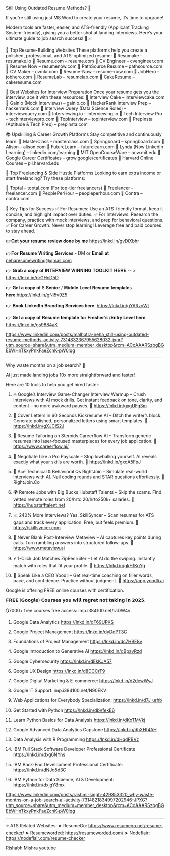 Still Using Outdated Resume Methods? 🚫



If you're still using just MS Word to create your resume, it’s time to upgrade!

 Modern tools are faster, easier, and ATS-friendly (Applicant Tracking System-friendly), giving you a better shot at landing interviews.
Here’s your ultimate guide to job search success! 💼📈

🌟 Top Resume-Building Websites
These platforms help you create a polished, professional, and ATS-optimized resume:
 📌 Resumake – resumake.io
 📌 Resume.com – resume.com
 📌 CV Engineer – cvengineer.com
 📌 Resume Now – resumenow.com
 📌 PathSource Resume – pathsource.com
 📌 CV Maker – cvmkr.com
 📌 Resume-Now – resume-now.com
 📌 JobHero – jobhero.com
 📌 ResumeLab – resumelab.com
 📌 CakeResume – cakeresume.com

🎯 Best Websites for Interview Preparation
Once your resume gets you the interview, ace it with these resources:
 📌 Interview Cake – interviewcake.com
 📌 Gainlo (Mock Interviews) – gainlo.co
 📌 HackerRank Interview Prep – hackerrank.com
 📌 Interview Query (Data Science Roles) – interviewquery.com
 📌 Interviewing.io – interviewing.io
 📌 Tech Interview Pro – techinterviewpro.com
 📌 TopInterview – topinterview.com
 📌 PrepInsta (Aptitude & Tech Prep) – prepinsta.com


📚 Upskilling & Career Growth Platforms
Stay competitive and continuously learn:
 📌 MasterClass – masterclass.com
 📌 Springboard – springboard.com
 📌 Alison – alison.com
 📌 FutureLearn – futurelearn.com
 📌 Lynda (Now LinkedIn Learning) – linkedin.com/learning
 📌 MIT OpenCourseWare – ocw.mit.edu
 📌 Google Career Certificates – grow.google/certificates
 📌 Harvard Online Courses – pll.harvard.edu

💼 Top Freelancing & Side Hustle Platforms
Looking to earn extra income or start freelancing? Try these platforms:

📌 Toptal – toptal.com (For top-tier freelancers)
📌 Freelancer – freelancer.com
📌 PeoplePerHour – peopleperhour.com
📌 Contra – contra.com

🔑 Key Tips for Success
✅ For Resumes: Use an ATS-friendly format, keep it concise, and highlight impact over duties.
 ✅ For Interviews: Research the company, practice with mock interviews, and prep for behavioral questions.
 ✅ For Career Growth: Never stop learning! Leverage free and paid courses to stay ahead.

👉𝐆𝐞𝐭 𝐲𝐨𝐮𝐫 𝐫𝐞𝐬𝐮𝐦𝐞 𝐫𝐞𝐯𝐢𝐞𝐰 𝐝𝐨𝐧𝐞 𝐛𝐲 𝐦𝐞 
https://lnkd.in/gvDiXbhr

👉𝐅𝐨𝐫 𝐑𝐞𝐬𝐮𝐦𝐞 𝐖𝐫𝐢𝐭𝐢𝐧𝐠 𝐒𝐞𝐫𝐯𝐢𝐜𝐞𝐬 - DM or 𝐄𝐦𝐚𝐢𝐥 𝐚𝐭 neharesumewriting@gmail.com

👉 𝐆𝐫𝐚𝐛 𝐚 𝐜𝐨𝐩𝐲 𝐨𝐟 𝐈𝐍𝐓𝐄𝐑𝐕𝐈𝐄𝐖 𝐖𝐈𝐍𝐍𝐈𝐍𝐆 𝐓𝐎𝐎𝐋𝐊𝐈𝐓 𝐇𝐄𝐑𝐄 -- > 
https://lnkd.in/drGHcD5D

👉 𝐆𝐞𝐭 𝐚 𝐜𝐨𝐩𝐲 𝐨𝐟 8 𝐒𝐞𝐧𝐢𝐨𝐫 / 𝐌𝐢𝐝𝐝𝐥𝐞 𝐋𝐞𝐯𝐞𝐥 𝐑𝐞𝐬𝐮𝐦𝐞 𝐭𝐞𝐦𝐩𝐥𝐚𝐭𝐞s 𝐡𝐞𝐫𝐞:https://lnkd.in/gNi5v9Z5

👉 𝐁𝐨𝐨𝐤 𝐋𝐢𝐧𝐤𝐞𝐝𝐈𝐧 𝐁𝐫𝐚𝐧𝐝𝐢𝐧𝐠 𝐒𝐞𝐫𝐯𝐢𝐜𝐞𝐬 𝐡𝐞𝐫𝐞: https://lnkd.in/gYARzvWt

👉 𝐆𝐞𝐭 𝐚 𝐜𝐨𝐩𝐲 𝐨𝐟 𝐑𝐞𝐬𝐮𝐦𝐞 𝐭𝐞𝐦𝐩𝐥𝐚𝐭𝐞 𝐟𝐨𝐫 𝐅𝐫𝐞𝐬𝐡𝐞𝐫'𝐬 /𝐄𝐧𝐭𝐫𝐲 𝐋𝐞𝐯𝐞𝐥 𝐡𝐞𝐫𝐞
https://lnkd.in/gs9884aK

https://www.linkedin.com/posts/malhotra-neha_still-using-outdated-resume-methods-activity-7314832367955628032-jxnr?utm_source=share&utm_medium=member_desktop&rcm=ACoAAARSzbgBGEbWHnTkxyPnkFaeZcnK-pW0lqg


************************************


Why waste months on a job search? 🤯

AI just made landing jobs 10x more straightforward and faster!

Here are 10 tools to help you get hired faster:

1. 🔥 Google’s Interview Game-Changer
Interview Warmup – Crush interviews with AI mock drills. Get instant feedback on tone, clarity, and content—no more awkward pauses.
🔗 https://lnkd.in/gxgUFg3m

2. 📄 Cover Letters in 60 Seconds
Kickresume AI – Ditch the writer’s block. Generate polished, personalized letters using smart templates.
🔗 https://lnkd.in/gXJCiS2J

3. 🎯 Resume Tailoring on Steroids
Careerflow AI – Transform generic resumes into laser-focused masterpieces for every job application.
🔗 https://www.careerflow.ai/

4. 💸 Negotiate Like a Pro
Payscale – Stop lowballing yourself. AI reveals exactly what your skills are worth.
🔗 https://lnkd.in/gxqA5FpJ

5. 🤖 Ace Technical & Behavioral Qs
RightJoin – Simulate real-world interviews with AI. Nail coding rounds and STAR questions effortlessly.
🔗 RightJoin.Co

6. 🌍 Remote Jobs with Big Bucks
Hubstaff Talents – Skip the scams. Find vetted remote roles from 20/hrto
20/hrto250k+ salaries.
🔗 https://hubstafftalent.net

7. 📈 240% More Interviews? Yes.
SkillSyncer – Scan resumes for ATS gaps and track every application. Free, but feels premium.
🔗 https://skillsyncer.com

8. 📝 Never Blank Post-Interview
Metaview – AI captures key points during calls. Turn rambling answers into structured follow-ups.
🔗 https://www.metaview.ai

9. ⚡ 1-Click Job Matches
ZipRecruiter – Let AI do the swiping. Instantly match with roles that fit your profile.
🔗 https://lnkd.in/gkHfKqYg

10. 🎤 Speak Like a CEO
Yoodli – Get real-time coaching on filler words, pace, and confidence. Practice without judgment.
🔗 https://app.yoodli.ai

Google is offering FREE online courses with certification.

𝗙𝗥𝗘𝗘 (𝗚𝗼𝗼𝗴𝗹𝗲) 𝗖𝗼𝘂𝗿𝘀𝗲𝘀 𝘆𝗼𝘂 𝘄𝗶𝗹𝗹 𝗿𝗲𝗴𝗿𝗲𝘁 𝗻𝗼𝘁 𝘁𝗮𝗸𝗶𝗻𝗴 𝗶𝗻 𝟮𝟬𝟮𝟱.

🔃7000+ free courses free access: imp.i384100.net/raDW4v

1. Google Data Analytics
https://lnkd.in/dF69UPKS

2. Google Project Management
https://lnkd.in/dyDdPT3C

3. Foundations of Project Management
https://lnkd.in/dc7HBE8v

4. Google Introduction to Generative AI
https://lnkd.in/dBpavRzd

5. Google Cybersecurity 
https://lnkd.in/dEkKJA57

6. Google UX Design
https://lnkd.in/d8DCCrT9

 7. Google Digital Marketing & E-commerce:
https://lnkd.in/d2dcwWyJ

 8. Google IT Support:
imp.i384100.net/N90EKV

9. Web Applications for Everybody Specialization: 
https://lnkd.in/d7J_urhb

10. Get Started with Python
https://lnkd.in/dbVfekE6

11. Learn Python Basics for Data Analysis
https://lnkd.in/dKxTMVkj

12. Google Advanced Data Analytics Capstone
https://lnkd.in/dhXHt4AH

13. Data Analysis with R Programming
https://lnkd.in/dHqdPBVz

14. IBM Full Stack Software Developer Professional Certificate
https://lnkd.in/dxg6NYns

17. IBM Back-End Development Professional Certificate:
 https://lnkd.in/dNJq5d3C

18. IBM Python for Data Science, AI & Development:
 https://lnkd.in/dxjgY8mx


https://www.linkedin.com/posts/rashmi-singh-429353320_why-waste-months-on-a-job-search-ai-activity-7314821834997202946-JPXG?utm_source=share&utm_medium=member_desktop&rcm=ACoAAARSzbgBGEbWHnTkxyPnkFaeZcnK-pW0lqg

************

⭐ ATS Related Websites:
➤ ResumeGo: https://www.resumego.net/resume-checker/ 
➤ Resumeworded: https://resumeworded.com/ 
➤ Nodeflair: https://nodeflair.com/resume-checker

Rishabh Mishra youtube
